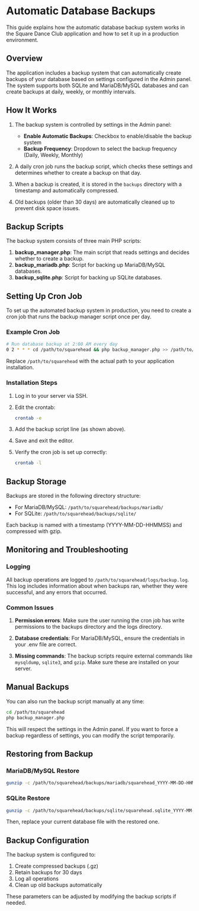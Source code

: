 # Automatic Database Backups

This guide explains how the automatic database backup system works in the Square Dance Club application and how to set it up in a production environment.

## Overview

The application includes a backup system that can automatically create backups of your database based on settings configured in the Admin panel. The system supports both SQLite and MariaDB/MySQL databases and can create backups at daily, weekly, or monthly intervals.

## How It Works

1. The backup system is controlled by settings in the Admin panel:
   - **Enable Automatic Backups**: Checkbox to enable/disable the backup system
   - **Backup Frequency**: Dropdown to select the backup frequency (Daily, Weekly, Monthly)

2. A daily cron job runs the backup script, which checks these settings and determines whether to create a backup on that day.

3. When a backup is created, it is stored in the `backups` directory with a timestamp and automatically compressed.

4. Old backups (older than 30 days) are automatically cleaned up to prevent disk space issues.

## Backup Scripts

The backup system consists of three main PHP scripts:

1. **backup_manager.php**: The main script that reads settings and decides whether to create a backup.
2. **backup_mariadb.php**: Script for backing up MariaDB/MySQL databases.
3. **backup_sqlite.php**: Script for backing up SQLite databases.

## Setting Up Cron Job

To set up the automated backup system in production, you need to create a cron job that runs the backup manager script once per day.

### Example Cron Job

```bash
# Run database backup at 2:00 AM every day
0 2 * * * cd /path/to/squarehead && php backup_manager.php >> /path/to/squarehead/logs/cron.log 2>&1
```

Replace `/path/to/squarehead` with the actual path to your application installation.

### Installation Steps

1. Log in to your server via SSH.

2. Edit the crontab:
   ```bash
   crontab -e
   ```

3. Add the backup script line (as shown above).

4. Save and exit the editor.

5. Verify the cron job is set up correctly:
   ```bash
   crontab -l
   ```

## Backup Storage

Backups are stored in the following directory structure:

- For MariaDB/MySQL: `/path/to/squarehead/backups/mariadb/`
- For SQLite: `/path/to/squarehead/backups/sqlite/`

Each backup is named with a timestamp (YYYY-MM-DD-HHMMSS) and compressed with gzip.

## Monitoring and Troubleshooting

### Logging

All backup operations are logged to `/path/to/squarehead/logs/backup.log`. This log includes information about when backups ran, whether they were successful, and any errors that occurred.

### Common Issues

1. **Permission errors**: Make sure the user running the cron job has write permissions to the backups directory and the logs directory.

2. **Database credentials**: For MariaDB/MySQL, ensure the credentials in your .env file are correct.

3. **Missing commands**: The backup scripts require external commands like `mysqldump`, `sqlite3`, and `gzip`. Make sure these are installed on your server.

## Manual Backups

You can also run the backup script manually at any time:

```bash
cd /path/to/squarehead
php backup_manager.php
```

This will respect the settings in the Admin panel. If you want to force a backup regardless of settings, you can modify the script temporarily.

## Restoring from Backup

### MariaDB/MySQL Restore

```bash
gunzip -c /path/to/squarehead/backups/mariadb/squarehead_YYYY-MM-DD-HHMMSS.sql.gz | mysql -u username -p database_name
```

### SQLite Restore

```bash
gunzip -c /path/to/squarehead/backups/sqlite/squarehead.sqlite_YYYY-MM-DD-HHMMSS.gz > restored_database.sqlite
```

Then, replace your current database file with the restored one.

## Backup Configuration

The backup system is configured to:

1. Create compressed backups (.gz)
2. Retain backups for 30 days
3. Log all operations
4. Clean up old backups automatically

These parameters can be adjusted by modifying the backup scripts if needed.